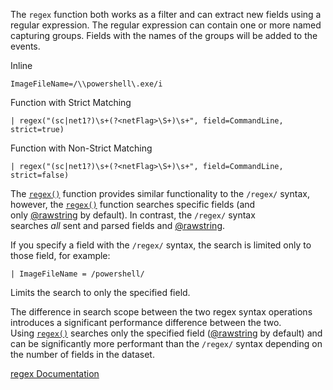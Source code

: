 The `regex` function both works as a filter and can extract new fields using a regular expression. The regular expression can contain one or more named capturing groups. Fields with the names of the groups will be added to the events.

Inline

```
ImageFileName=/\\powershell\.exe/i
```

Function with Strict Matching

```
| regex("(sc|net1?)\s+(?<netFlag>\S+)\s+", field=CommandLine, strict=true)
```

Function with Non-Strict Matching

```
| regex("(sc|net1?)\s+(?<netFlag>\S+)\s+", field=CommandLine, strict=false)
```

The [`regex()`](https://library.humio.com/data-analysis/functions-regex.html "regex()") function provides similar functionality to the `/regex/` syntax, however, the [`regex()`](https://library.humio.com/data-analysis/functions-regex.html "regex()") function searches specific fields (and only [@rawstring](https://library.humio.com/data-analysis/searching-data-event-fields.html#searching-data-event-fields-metadata-rawstring) by default). In contrast, the `/regex/` syntax searches _all_ sent and parsed fields and [@rawstring](https://library.humio.com/data-analysis/searching-data-event-fields.html#searching-data-event-fields-metadata-rawstring).

If you specify a field with the `/regex/` syntax, the search is limited only to those field, for example:

```
| ImageFileName = /powershell/
```

Limits the search to only the specified field.

The difference in search scope between the two regex syntax operations introduces a significant performance difference between the two. Using [`regex()`](https://library.humio.com/data-analysis/functions-regex.html "regex()") searches only the specified field ([@rawstring](https://library.humio.com/data-analysis/searching-data-event-fields.html#searching-data-event-fields-metadata-rawstring) by default) and can be significantly more performant than the `/regex/` syntax depending on the number of fields in the dataset.

[regex Documentation](https://library.humio.com/data-analysis/functions-regular-expression.html)
